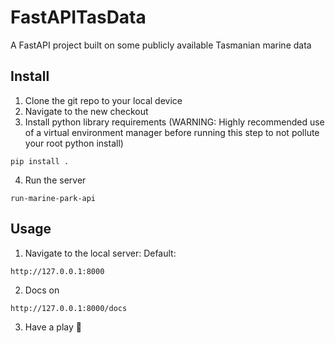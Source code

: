 # FastAPITasData
A FastAPI project built on some publicly available Tasmanian marine data

## Install
1. Clone the git repo to your local device
2. Navigate to the new checkout
3. Install python library requirements (WARNING: Highly recommended use of a virtual environment manager before running this step to not pollute your root python install)
```
pip install .
```
4. Run the server
```
run-marine-park-api
```

## Usage
1. Navigate to the local server: Default:
```
http://127.0.0.1:8000
```
2. Docs on
```
http://127.0.0.1:8000/docs
```
3. Have a play 🎉
